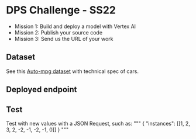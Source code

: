 # DPS Challenge - SS22
- Mission 1: Build and deploy a model with Vertex AI
- Mission 2: Publish your source code
- Mission 3: Send us the URL of your work
## Dataset
See this [Auto-mpg dataset](https://www.kaggle.com/uciml/autompg-dataset) with technical spec of cars.
## Deployed endpoint

## Test
Test with new values with a JSON Request, such as:
"""
{
"instances": [[1, 2, 3, 2, -2, -1, -2, -1, 0]]
}
"""
